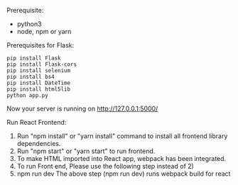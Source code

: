 Prerequisite:

- python3
- node, npm or yarn

Prerequisites for Flask:
```
pip install Flask
pip install Flask-cors
pip install selenium
pip install bs4
pip install DateTime
pip install html5lib
python app.py
```

Now your server is running on http://127.0.0.1:5000/

Run React Frontend:
1) Run "npm install" or "yarn install" command to install all frontend library dependencies.
2) Run "npm start" or "yarn start" to run frontend.
3) To make HTML imported into React app, webpack has been integrated. 
4) To run Front end, Please use the following step instead of 2) 
5) npm run dev 
The above step (npm run dev) runs webpack build for react 
